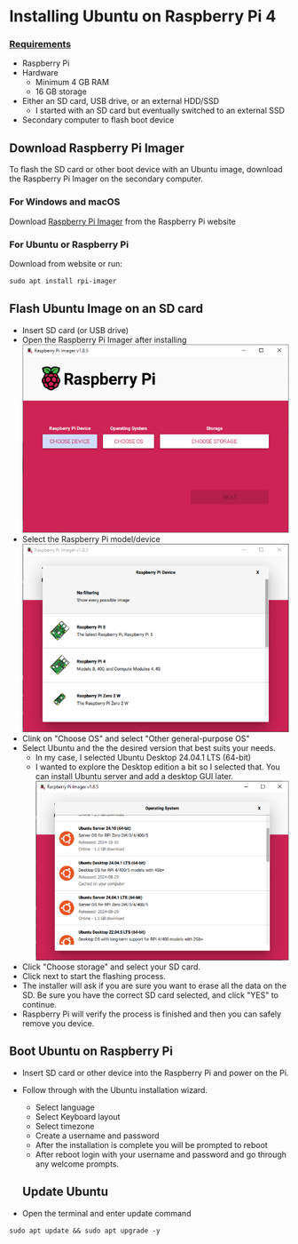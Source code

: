 # Installing Ubuntu  on Raspberry Pi 4 

### <ins>Requirements</ins>
- Raspberry Pi  
- Hardware
  - Minimum 4 GB RAM
  - 16 GB storage
- Either an SD card, USB drive, or an external HDD/SSD
  - I started with an SD card but eventually switched to an external SSD
- Secondary computer to flash boot device

## Download Raspberry Pi Imager

To flash the SD card or other boot device with an Ubuntu image, download the Raspberry Pi Imager on the secondary computer.

### For Windows and macOS
Download [Raspberry Pi Imager](https://www.raspberrypi.com/software/) from the Raspberry Pi website


### For Ubuntu or Raspberry Pi
Download from website or run:

```md
sudo apt install rpi-imager
```
## Flash Ubuntu Image on an SD card

- Insert SD card (or USB drive)
- Open the Raspberry Pi Imager after installing
![alt text](images/rpiimager.PNG)
- Select the Raspberry Pi model/device 
![alt text](images/selectpi.PNG)
- Clink on "Choose OS" and select "Other general-purpose OS"
- Select Ubuntu and the the desired version that best suits your needs.
  - In my case, I selected Ubuntu Desktop 24.04.1 LTS (64-bit)
  - I wanted to explore the Desktop edition a bit so I selected that. You can install Ubuntu server and add a desktop GUI later.
![alt text](images/selectubuntu.PNG)
- Click "Choose storage" and select your SD card.
- Click next to start the flashing process.
- The installer will ask if you are sure you want to erase all the data on the SD. Be sure you have the correct SD card selected, and click "YES" to continue.
- Raspberry Pi will verify the process is finished and then you can safely remove you device.

## Boot Ubuntu on Raspberry Pi

- Insert SD card or other device into the Raspberry Pi and power on the Pi.
- Follow through with the Ubuntu installation wizard.
  - Select language
  - Select Keyboard layout
  - Select timezone
  - Create a username and password
  - After the installation is complete you will be prompted to reboot
  - After reboot login with your username and password and go through any welcome prompts.

  ## Update Ubuntu

- Open the terminal and enter update command

```md
sudo apt update && sudo apt upgrade -y
```
